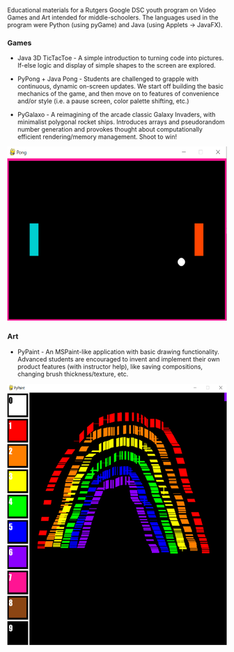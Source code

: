 Educational materials for a Rutgers Google DSC youth program on Video Games and Art intended for middle-schoolers. The languages used in the program were Python (using pyGame) and Java (using Applets -> JavaFX).

<h3>Games</h3>

* Java 3D TicTacToe - A simple introduction to turning code into pictures. If-else logic and display of simple shapes to the screen are explored.

* PyPong + Java Pong - Students are challenged to grapple with continuous, dynamic on-screen updates. We start off building the basic mechanics of the game, and then move on to features of convenience and/or style (i.e. a pause screen, color palette shifting, etc.)

* PyGalaxo - A reimagining of the arcade classic Galaxy Invaders, with minimalist polygonal rocket ships. Introduces arrays and pseudorandom number generation and provokes thought about computationally efficient rendering/memory management. Shoot to win!

<p align=center>
  <img src="./assets/pong.PNG" alt="A still from a competitive game of PyPong" style="height: 400px; width:600px;"/>
</p>

<h3>Art</h3>

* PyPaint - An MSPaint-like application with basic drawing functionality. Advanced students are encouraged to invent and implement their own product features (with instructor help), like saving compositions, changing brush thickness/texture, etc.

<p align=center>
  <img align="center" src="./assets/paint.PNG" alt="A painting of a rainbow made in PyPaint" style="height: 600px; width:600px;"/>
</p>

